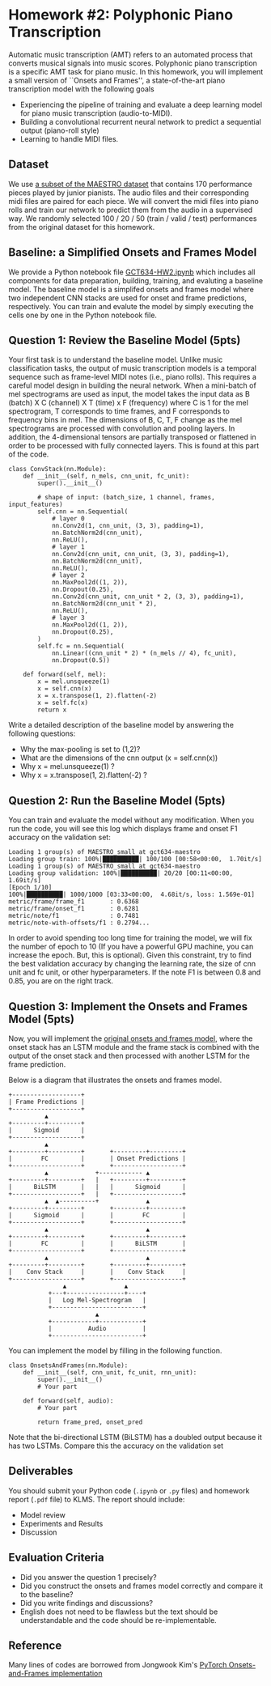 # Homework #2: Polyphonic Piano Transcription 

Automatic music transcription (AMT) refers to an automated process that converts musical signals into music scores. Polyphonic piano transcription is a specific AMT task for piano music. In this homework, you will implement a small version of ``Onsets and Frames'', a state-of-the-art piano transcription model with the following goals

* Experiencing the pipeline of training and evaluate a deep learning model for piano music transcription (audio-to-MIDI). 
* Building a convolutional recurrent neural network to predict a sequential output (piano-roll style) 
* Learning to handle MIDI files.


## Dataset
We use [a subset of the MAESTRO dataset](https://drive.google.com/file/d/1EQ6fFJRhAEugkkCwG2YvmXJyL7Q3Xhes/view?usp=sharing) that contains 170 performance pieces played by junior pianists. The audio files and their corresponding midi files are paired for each piece. We will convert the midi files into piano rolls and train our network to predict them from the audio in a supervised way. We randomly selected 100 / 20 / 50 (train / valid / test) performances from the original dataset for this homework.

## Baseline: a Simplified Onsets and Frames Model 
We provide a Python notebook file [GCT634-HW2.ipynb](https://colab.research.google.com/drive/1vSghObmGDNRq9yHHNn9vZEaSiawOEjCY?usp=sharing) which includes all components for data preparation, building, training, and evaluting a baseline model. The baseline model is a simplifed onsets and frames model where two independent CNN stacks are used for onset and frame predictions, respectively. You can train and evalute the model by simply executing the cells one by one in the Python notebook file. 


## Question 1: Review the Baseline Model (5pts)
Your first task is to understand the baseline model. Unlike music classification tasks, the output of music transcription models is a temporal sequence such as frame-level MIDI notes (i.e., piano rolls). This requires a careful model design in building the neural network. When a mini-batch of mel spectrograms are used as input, the model takes the input data as B (batch) X C (channel) X T (time) x F (frequency) where C is 1 for the mel spectrogram, T corresponds to time frames, and F corresponds to frequency bins in mel. The dimensions of B, C, T, F change as the mel spectrograms are processed with convolution and pooling layers. In addition, the 4-dimensional tensors are partially transposed or flattened in order to be processed with fully connected layers. This is found at this part of the code. 
```
class ConvStack(nn.Module):
    def __init__(self, n_mels, cnn_unit, fc_unit):
        super().__init__()

        # shape of input: (batch_size, 1 channel, frames, input_features)
        self.cnn = nn.Sequential(
            # layer 0
            nn.Conv2d(1, cnn_unit, (3, 3), padding=1),
            nn.BatchNorm2d(cnn_unit),
            nn.ReLU(),
            # layer 1
            nn.Conv2d(cnn_unit, cnn_unit, (3, 3), padding=1),
            nn.BatchNorm2d(cnn_unit),
            nn.ReLU(),
            # layer 2
            nn.MaxPool2d((1, 2)),
            nn.Dropout(0.25),
            nn.Conv2d(cnn_unit, cnn_unit * 2, (3, 3), padding=1),
            nn.BatchNorm2d(cnn_unit * 2),
            nn.ReLU(),
            # layer 3
            nn.MaxPool2d((1, 2)),
            nn.Dropout(0.25),
        )
        self.fc = nn.Sequential(
            nn.Linear((cnn_unit * 2) * (n_mels // 4), fc_unit),
            nn.Dropout(0.5))

    def forward(self, mel):
        x = mel.unsqueeze(1)
        x = self.cnn(x)
        x = x.transpose(1, 2).flatten(-2)
        x = self.fc(x)
        return x
```
Write a detailed description of the baseline model by answering the following questions:
- Why the max-pooling is set to (1,2)? 
- What are the dimensions of the cnn output (x = self.cnn(x)) 
- Why x = mel.unsqueeze(1) ?
- Why  x = x.transpose(1, 2).flatten(-2) ? 


## Question 2: Run the Baseline Model (5pts)
You can train and evaluate the model without any modification. When you run the code, you will see this log which displays frame and onset F1 accuracy on the validation set: 
```
Loading 1 group(s) of MAESTRO_small at gct634-maestro
Loading group train: 100%|██████████| 100/100 [00:58<00:00,  1.70it/s]
Loading 1 group(s) of MAESTRO_small at gct634-maestro
Loading group validation: 100%|██████████| 20/20 [00:11<00:00,  1.69it/s]
[Epoch 1/10]
100%|██████████| 1000/1000 [03:33<00:00,  4.68it/s, loss: 1.569e-01]
metric/frame/frame_f1       : 0.6368
metric/frame/onset_f1       : 0.6281
metric/note/f1              : 0.7481
metric/note-with-offsets/f1 : 0.2794...
```

In order to avoid spending too long time for training the model, we will fix the number of epoch to 10 (If you have a powerful GPU machine, you can increase the epoch. But, this is optional). Given this constraint, try to find the best validation accuracy by changing the learning rate, the size of cnn unit and fc unit, or other hyperparameters. If the note F1 is between 0.8 and 0.85, you are on the right track. 

## Question 3: Implement the Onsets and Frames Model (5pts)
Now, you will implement the [original onsets and frames model](https://arxiv.org/abs/1710.11153), where the onset stack has an LSTM module and the frame stack is combined with the output of the onset stack and then processed with another LSTM for the frame prediction.

Below is a diagram that illustrates the onsets and frames model.
```
+-------------------+
| Frame Predictions |
+-------------------+
          ▲
+---------+---------+        
|      Sigmoid      |        
+-------------------+        
          ▲                           
+---------+---------+       +---------+---------+
|        FC         |       | Onset Predictions |
+-------------------+       +-------------------+
          ▲             +------------ ▲
+---------+---------+   |   +---------+---------+
|      BiLSTM       |   |   |      Sigmoid      |
+-------------------+   |   +-------------------+
          ▲  ▲----------+             ▲
+---------+---------+       +---------+---------+
|      Sigmoid      |       |        FC         |
+-------------------+       +-------------------+
          ▲                           ▲
+---------+---------+       +---------+---------+
|        FC         |       |      BiLSTM       |
+-------------------+       +-------------------+
          ▲                           ▲
+---------+---------+       +---------+---------+
|    Conv Stack     |       |    Conv Stack     |
+-------------------+       +-------------------+
               ▲                ▲
           +---+----------------+----+
           |   Log Mel-Spectrogram   |
           +-------------------------+
                        ▲
           +------------+------------+
           |          Audio          |
           +-------------------------+
```

You can implement the model by filling in the following function. 
```
class OnsetsAndFrames(nn.Module):
    def __init__(self, cnn_unit, fc_unit, rnn_unit):
        super().__init__()
        # Your part 

    def forward(self, audio):
        # Your part 

        return frame_pred, onset_pred
```

Note that the bi-directional LSTM (BiLSTM) has a doubled output because it has two LSTMs. Compare this the accuracy on the validation set 


## Deliverables
You should submit your Python code (`.ipynb` or `.py` files) and homework report (`.pdf` file) to KLMS. The report should include:

* Model review
* Experiments and Results
* Discussion


## Evaluation Criteria
* Did you answer the question 1 precisely?
* Did you construct the onsets and frames model correctly and compare it to the baseline?
* Did you write findings and discussions?
* English does not need to be flawless but the text should be understandable and the code should be re-implementable.


## Reference
Many lines of codes are borrowed from Jongwook Kim's [PyTorch Onsets-and-Frames implementation](https://github.com/jongwook/onsets-and-frames) 

